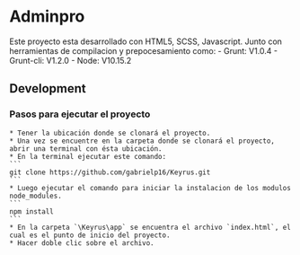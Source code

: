 # Adminpro

Este proyecto esta desarrollado con HTML5, SCSS, Javascript.
Junto con herramientas de compilacion y prepocesamiento como:
    -   Grunt:      V1.0.4
    -   Grunt-cli:  V1.2.0
    -   Node:       V10.15.2


## Development

### Pasos para ejecutar el proyecto

    * Tener la ubicación donde se clonará el proyecto.
    * Una vez se encuentre en la carpeta donde se clonará el proyecto, abrir una terminal con ésta ubicación.
    * En la terminal ejecutar este comando:
    ```
    git clone https://github.com/gabrielp16/Keyrus.git
    ```
    * Luego ejecutar el comando para iniciar la instalacion de los modulos node_modules.
    ```
    npm install
    ```
    * En la carpeta `\Keyrus\app` se encuentra el archivo `index.html`, el cual es el punto de inicio del proyecto.
    * Hacer doble clic sobre el archivo.

